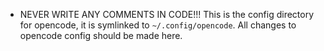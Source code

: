 - NEVER WRITE ANY COMMENTS IN CODE!!!
This is the config directory for opencode, it is symlinked to `~/.config/opencode`. All changes to opencode config should be made here.
